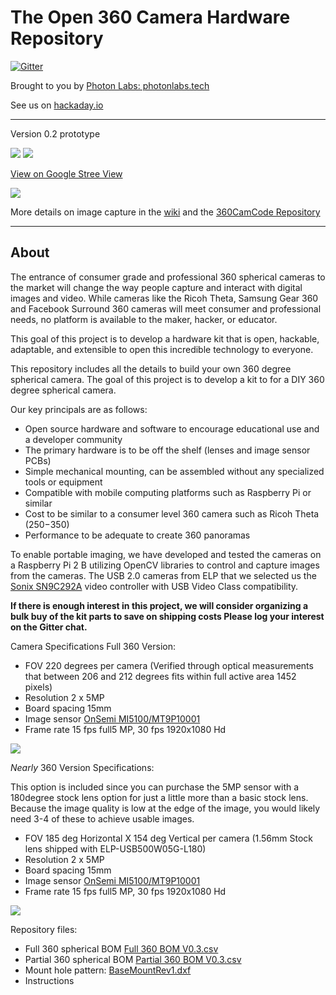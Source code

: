 # The Open 360 Camera Hardware Repository 
[![Gitter](https://badges.gitter.im/Open360cam/360CamHardware.svg)](https://gitter.im/Open360cam/360CamHardware?utm_source=badge&utm_medium=badge&utm_campaign=pr-badge)

Brought to you by [Photon Labs: photonlabs.tech](http://photonlabs.tech) 

See us on [hackaday.io](https://hackaday.io/project/11604-360-camera)

***

Version 0.2 prototype 

![](http://i.imgur.com/UVtXb0tm.jpg?1) ![](http://i.imgur.com/9lv8rzXm.jpg)

[View on Google Stree View](https://www.google.com/maps/@43.8062169,-70.2512689,3a,90y,332.7h,82.47t/data=!3m7!1e1!3m5!1s-5MO35BMW5HE%2FVyUo9E1VHvI%2FAAAAAAAAHNw%2FE2HV6cnC8mYH1FQPFqYaJbeJtALE0PSlgCLIB!2e4!3e12!7i2172!8i1086)

![](http://i.imgur.com/TNTswUMl.jpg)



More details on image capture in the [wiki](https://github.com/Open360cam/360CamHardware/wiki/Field-Testing) and the [360CamCode Repository](https://github.com/Open360cam/360CamCode)

***
## About
The entrance of consumer grade and professional 360 spherical cameras to the market will change the way people capture and interact with digital images and video.  While cameras like the Ricoh Theta, Samsung Gear 360 and Facebook Surround 360 cameras will meet consumer and professional needs, no platform is available to the maker, hacker, or educator.  

This goal of this project is to develop a hardware kit that is open, hackable, adaptable, and extensible to open this incredible technology to everyone.  

This repository includes all the details to build your own 360 degree spherical camera. The goal of this project is to develop a kit to for a DIY 360 degree spherical camera. 

Our key principals are as follows:
* Open source hardware and software to encourage educational use and a developer community
* The primary hardware is to be off the shelf (lenses and image sensor PCBs)
* Simple mechanical mounting, can be assembled without any specialized tools or equipment
* Compatible with mobile computing platforms such as Raspberry Pi or similar
* Cost to be similar to a consumer level 360 camera such as Ricoh Theta ($250-$350)
* Performance to be adequate to create 360 panoramas 

To enable portable imaging, we have developed and tested the cameras on a Raspberry Pi 2 B utilizing OpenCV libraries to control and capture images from the cameras. The USB 2.0 cameras from ELP that we selected us the [Sonix SN9C292A](http://www.sonix.com.tw/article-en-995-7860) video controller with USB Video Class compatibility. 

**If there is enough interest in this project, we will consider organizing a bulk buy of the kit parts to save on shipping costs Please log your interest on the Gitter chat.**

Camera Specifications Full 360 Version:

* FOV 220 degrees per camera (Verified through optical measurements that between 206 and 212 degrees fits within full active area 1452 pixels)
* Resolution 2 x 5MP
* Board spacing 15mm
* Image sensor [OnSemi MI5100/MT9P10001](http://www.onsemi.com/pub_link/Collateral/MT9P001-D.PDF)
* Frame rate 15 fps full5 MP, 30 fps 1920x1080 Hd

![](https://docs.google.com/drawings/d/1qfG-w03bYuRvKSpJNDEqPN0JQ_ewQdfzTyqCp624rVs/pub?w=480&h=360)

_Nearly_ 360 Version Specifications:

This option is included since you can purchase the 5MP sensor with a 180degree stock lens option for just a little more than a basic stock lens. Because the image quality is low at the edge of the image, you would likely need 3-4 of these to achieve usable images.

* FOV 185 deg Horizontal X 154 deg Vertical per camera (1.56mm Stock lens shipped with ELP-USB500W05G-L180)
* Resolution 2 x 5MP
* Board spacing 15mm
* Image sensor [OnSemi MI5100/MT9P10001](http://www.onsemi.com/pub_link/Collateral/MT9P001-D.PDF)
* Frame rate 15 fps full5 MP, 30 fps 1920x1080 Hd

![](https://docs.google.com/drawings/d/1Y7bsweQgcvMa-xUnCi001ipqLVIXz2fOsW-fbs8W32I/pub?w=480&h=360)

Repository files:

* Full 360 spherical BOM [Full 360 BOM V0.3.csv](https://github.com/Open360cam/360CamHardware/blob/gh-pages/Full%20360%20BOM%20V0.3.csv)
* Partial 360 spherical BOM [Partial 360 BOM V0.3.csv](https://github.com/Open360cam/360CamHardware/blob/gh-pages/Partial%20360%20BOM%20V0.3.csv) 
* Mount hole pattern: [BaseMountRev1.dxf](https://github.com/Open360cam/360CamHardware/blob/gh-pages/BaseMountRev1.dxf)
* Instructions



